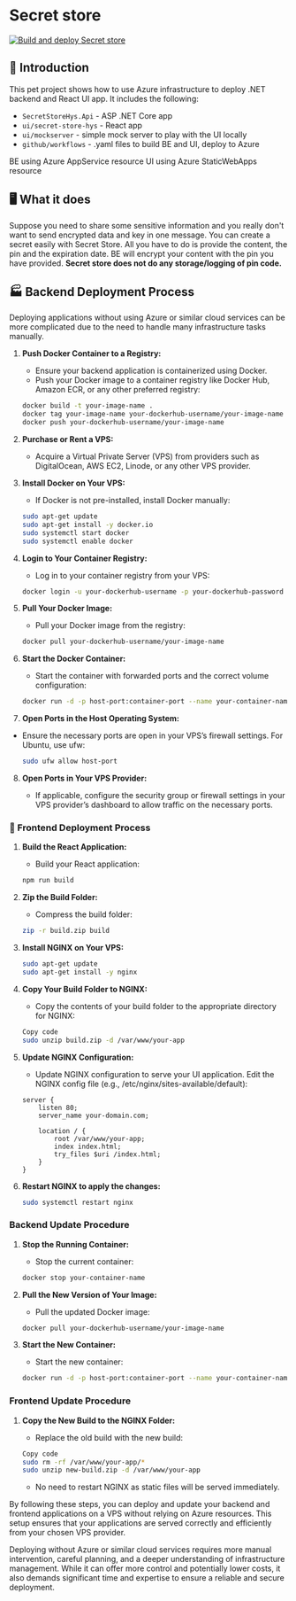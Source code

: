 # Secret store 
[![Build and deploy Secret store](https://github.com/bice4/shs/actions/workflows/main_secret-store.yml/badge.svg)](https://github.com/bice4/shs/actions/workflows/main_secret-store.yml)

## :bookmark_tabs: Introduction 

This pet project shows how to use Azure infrastructure to deploy .NET backend and React UI app.
It includes the following:
- `SecretStoreHys.Api` - ASP .NET Core app
- `ui/secret-store-hys` - React app
- `ui/mockserver` - simple mock server to play with the UI locally
- `github/workflows` - .yaml files to build BE and UI, deploy to Azure

BE using Azure AppService resource
UI using Azure StaticWebApps resource

## :desktop_computer: What it does

Suppose you need to share some sensitive information and you really don't want to send encrypted data and key in one message. You can create a secret easily with Secret Store. All you have to do is provide the content, the pin and the expiration date. BE will encrypt your content with the pin you have provided. **Secret store does not do any storage/logging of pin code.**

## :factory: Backend Deployment Process

 Deploying applications without using Azure or similar cloud services can be more complicated due to the need to handle many infrastructure tasks manually.

1. **Push Docker Container to a Registry:**
   - Ensure your backend application is containerized using Docker.
   - Push your Docker image to a container registry like Docker Hub, Amazon ECR, or any other preferred registry:
    ```bash
    docker build -t your-image-name .
    docker tag your-image-name your-dockerhub-username/your-image-name
    docker push your-dockerhub-username/your-image-name
    ```

2. **Purchase or Rent a VPS:**

   - Acquire a Virtual Private Server (VPS) from providers such as DigitalOcean, AWS EC2, Linode, or any other VPS provider.
  
3. **Install Docker on Your VPS:**

   - If Docker is not pre-installed, install Docker manually:
    ```bash
    sudo apt-get update
    sudo apt-get install -y docker.io
    sudo systemctl start docker
    sudo systemctl enable docker
    ```

4. **Login to Your Container Registry:**

   - Log in to your container registry from your VPS:
    ```bash
    docker login -u your-dockerhub-username -p your-dockerhub-password
    ```

5. **Pull Your Docker Image:**

   - Pull your Docker image from the registry:
    ```bash
    docker pull your-dockerhub-username/your-image-name
    ```

6. **Start the Docker Container:**

   - Start the container with forwarded ports and the correct volume configuration:
    ```bash
    docker run -d -p host-port:container-port --name your-container-name your-dockerhub-username/your-image-name
    ```

7. **Open Ports in the Host Operating System:**

- Ensure the necessary ports are open in your VPS’s firewall settings. For Ubuntu, use ufw:
    ```bash
    sudo ufw allow host-port
    ```

8. **Open Ports in Your VPS Provider:**

   - If applicable, configure the security group or firewall settings in your VPS provider’s dashboard to allow traffic on the necessary ports.

### :wedding: Frontend Deployment Process

1. **Build the React Application:**

   - Build your React application:
    ```bash
    npm run build
    ```

2. **Zip the Build Folder:**

   - Compress the build folder:
    ```bash
    zip -r build.zip build
    ```

3. **Install NGINX on Your VPS:**
    ```bash
    sudo apt-get update
    sudo apt-get install -y nginx
    ```
4. **Copy Your Build Folder to NGINX:**

   - Copy the contents of your build folder to the appropriate directory for NGINX:
    ```bash
    Copy code
    sudo unzip build.zip -d /var/www/your-app
    ```

5. **Update NGINX Configuration:**

   - Update NGINX configuration to serve your UI application. Edit the NGINX config file (e.g., /etc/nginx/sites-available/default):
    ```nginx
    server {
        listen 80;
        server_name your-domain.com;

        location / {
            root /var/www/your-app;
            index index.html;
            try_files $uri /index.html;
        }
    }
    ```
6. **Restart NGINX to apply the changes:**
    ```bash
    sudo systemctl restart nginx
    ```

### Backend Update Procedure

1. **Stop the Running Container:**

   - Stop the current container:
    ```bash
    docker stop your-container-name
    ```

2. **Pull the New Version of Your Image:**

   - Pull the updated Docker image:
    ```bash
    docker pull your-dockerhub-username/your-image-name
    ```
    
3. **Start the New Container:**

   - Start the new container:
    ```bash
    docker run -d -p host-port:container-port --name your-container-name your-dockerhub-username/your-image-name
    ```

### Frontend Update Procedure

1. **Copy the New Build to the NGINX Folder:**
   
   - Replace the old build with the new build:
    ```bash
    Copy code
    sudo rm -rf /var/www/your-app/*
    sudo unzip new-build.zip -d /var/www/your-app
    ```
   - No need to restart NGINX as static files will be served immediately.
  
By following these steps, you can deploy and update your backend and frontend applications on a VPS without relying on Azure resources. This setup ensures that your applications are served correctly and efficiently from your chosen VPS provider.

Deploying without Azure or similar cloud services requires more manual intervention, careful planning, and a deeper understanding of infrastructure management. While it can offer more control and potentially lower costs, it also demands significant time and expertise to ensure a reliable and secure deployment.